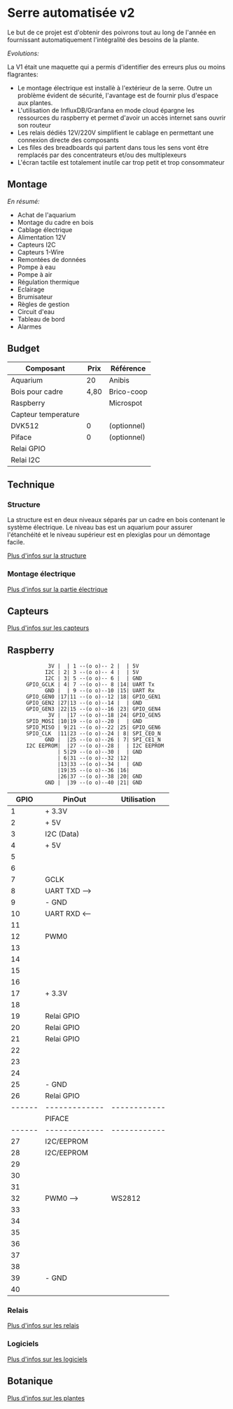 # Serre automatisée v2

Le but de ce projet est d'obtenir des poivrons tout au long de l'année en fournissant automatiquement l'intégralité des besoins de la plante.

_Evolutions:_

La V1 était une maquette qui a permis d'identifier des erreurs plus ou moins flagrantes:
- Le montage électrique est installè à l'extérieur de la serre. Outre un problème évident de sécurité, l'avantage est de fournir plus d'espace aux plantes.
- L'utilisation de InfluxDB/Granfana en mode cloud épargne les ressources du raspberry et permet d'avoir un accès internet sans ouvrir son routeur
- Les relais dédiés 12V/220V simplifient le cablage en permettant une connexion directe des composants
- Les files des breadboards qui partent dans tous les sens vont être remplacés par des concentrateurs et/ou des multiplexeurs
- L'écran tactile est totalement inutile car trop petit et trop consommateur

## Montage

_En résumé:_
- Achat de l'aquarium 
- Montage du cadre en bois
- Cablage électrique
- Alimentation 12V
- Capteurs I2C
- Capteurs 1-Wire
- Remontées de données
- Pompe à eau
- Pompe à air
- Régulation thermique
- Eclairage
- Brumisateur
- Règles de gestion
- Circuit d'eau 
- Tableau de bord
- Alarmes

## Budget 

| Composant           | Prix | Référence   |
|-----------          |------|-----------  |
| Aquarium            |20    | Anibis      |
| Bois pour cadre     | 4,80 | Brico-coop  |
| Raspberry           |      | Microspot   |
| Capteur temperature |
| DVK512              |    0 | (optionnel) |
| Piface              |    0 | (optionnel) |
| Relai GPIO          | 
| Relai I2C           | 


## Technique
 
### Structure

La structure est en deux niveaux séparés par un cadre en bois contenant le système électrique. Le niveau bas est un aquarium pour assurer l'étanchéité et le niveau supérieur est en plexiglas pour un démontage facile.

[Plus d'infos sur la structure](docs/structureV2.md)

### Montage électrique

[Plus d'infos sur la partie électrique](docs/branchement.md)

## Capteurs

[Plus d'infos sur les capteurs](sensors/README.md)

## Raspberry
```
             3V |  | 1 --(o o)-- 2 |  | 5V 
            I2C | 2| 3 --(o o)-- 4 |  | 5V
            I2C | 3| 5 --(o o)-- 6 |  | GND
      GPIO_GCLK | 4| 7 --(o o)-- 8 |14| UART Tx
            GND |  | 9 --(o o)--10 |15| UART Rx
      GPIO_GEN0 |17|11 --(o o)--12 |18| GPIO_GEN1
      GPIO_GEN2 |27|13 --(o o)--14 |  | GND
      GPIO_GEN3 |22|15 --(o o)--16 |23| GPIO_GEN4
             3V |  |17 --(o o)--18 |24| GPIO_GEN5
      SPID_MOSI |10|19 --(o o)--20 |  | GND
      SPIO_MISO | 9|21 --(o o)--22 |25| GPIO_GEN6
      SPIO_CLK  |11|23 --(o o)--24 | 8| SPI_CEO_N
            GND |  |25 --(o o)--26 | 7| SPI_CE1_N 
      I2C EEPROM|  |27 --(o o)--28 |  | I2C EEPROM
                | 5|29 --(o o)--30 |  | GND
                | 6|31 --(o o)--32 |12| 
                |13|33 --(o o)--34 |  | GND 
                |19|35 --(o o)--36 |16|
                |26|37 --(o o)--38 |20| GND
            GND |  |39 --(o o)--40 |21| GND
```

| GPIO | PinOut      | Utilisation |
| ---- | ----------- | ---------- |
|    1 | + 3.3V      |            |
|    2 | + 5V        |            |
|    3 | I2C (Data)  |            |
|    4 | + 5V        |            |
|    5 |             |            |
|    6 |             |            |
|    7 | GCLK        |            |
|    8 | UART TXD -->|            |
|    9 | - GND       |            |
|   10 | UART RXD <--|            |
|   11 |             |            |
|   12 | PWM0        |            |
|   13 |             |            |
|   14 |             |            |
|   15 |             |            |
|   16 |             |            |
|   17 | + 3.3V      |            |
|   18 |             |            |
|   19 | Relai GPIO  |            |
|   20 | Relai GPIO  |            |
|   21 | Relai GPIO  |            |
|   22 |             |            |
|   23 |             |            |
|   24 |             |            |
|   25 | - GND       |            |
|   26 | Relai GPIO  |            |
|------|-------------|------------|
|      | PIFACE      |            |
|------|-------------|------------|
|   27 | I2C/EEPROM  |            |
|   28 | I2C/EEPROM  |            |
|   29 |             |            |
|   30 |             |            |
|   31 |             |            |
|   32 | PWM0     -->|  WS2812    |
|   33 |             |            |
|   34 |             |            |
|   35 |             |            |
|   36 |             |            |
|   37 |             |            |
|   38 |             |            |
|   39 | - GND       |            |
|   40 |             |            |


### Relais

[Plus d'infos sur les relais](relays/README.md)

### Logiciels

[Plus d'infos sur les logiciels](softwares/README.md)

## Botanique

[Plus d'infos sur les plantes](botanical/README.md)

